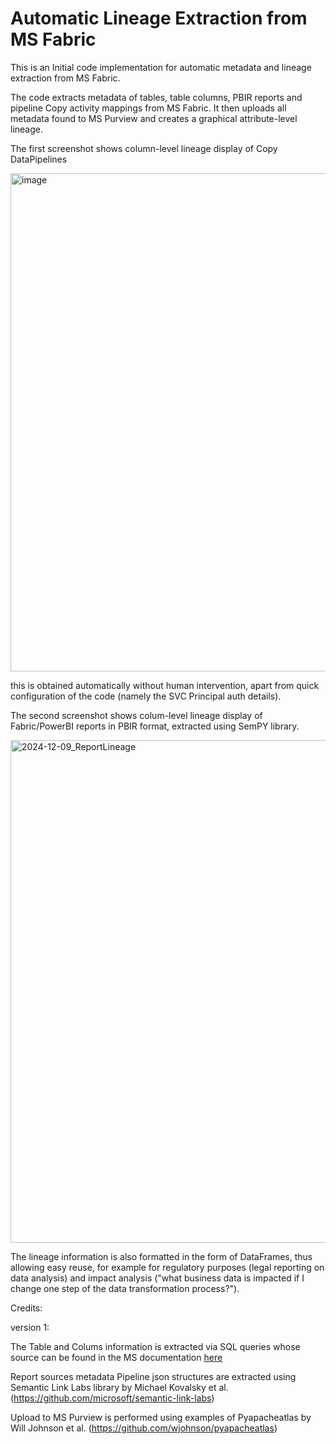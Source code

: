 # Automatic Lineage Extraction from MS Fabric

This is an Initial code implementation for automatic metadata and lineage extraction from MS Fabric.

The code extracts metadata of tables, table columns, PBIR reports and pipeline Copy activity mappings from MS Fabric.
It then uploads all metadata found to MS Purview and creates a graphical attribute-level lineage.

The first screenshot shows column-level lineage display of Copy DataPipelines

<img width="797" alt="image" src="https://github.com/user-attachments/assets/6169652b-24ed-4fd0-ade9-16a3a3f2501c">

this is obtained automatically without human intervention, apart from quick configuration of the code (namely the SVC Principal auth details).

The second screenshot shows colum-level lineage display of Fabric/PowerBI reports in PBIR format, extracted using SemPY library.

<img width="804" alt="2024-12-09_ReportLineage" src="https://github.com/user-attachments/assets/3087e579-6bbf-43ba-b869-8a38dfab7fdb">

The lineage information is also formatted in the form of DataFrames, thus allowing easy reuse, for example for regulatory purposes (legal reporting on data analysis) and impact analysis ("what business data is impacted if I change one step of the data transformation process?").



Credits:

version 1: 

The Table and Colums information is extracted via SQL queries whose source can be found in the MS documentation [here](https://learn.microsoft.com/en-us/sql/relational-databases/system-catalog-views/querying-the-sql-server-system-catalog-faq?view=fabric#_FAQ31) 

Report sources metadata Pipeline json structures are extracted using Semantic Link Labs library by Michael Kovalsky et al. (https://github.com/microsoft/semantic-link-labs)

Upload to MS Purview is performed using examples of Pyapacheatlas by Will Johnson et al. (https://github.com/wjohnson/pyapacheatlas)
